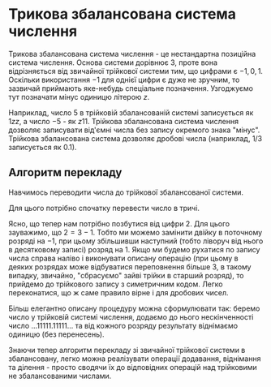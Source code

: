 # Трикова збалансована система числення

Трикова збалансована система числення - це нестандартна позиційна система числення. Основа системи дорівнює $3$, проте вона відрізняється від звичайної трійкової системи тим, що цифрами є $-1, 0, 1$. Оскільки використання $-1$ для однієї цифри є дуже не зручним, то зазвичай приймають яке-небудь спеціальне позначення. Узгоджуємо тут позначати мінус одиницю літерою $z$.

Наприклад, число $5$ в трійковій збалансованій системі записується як $1zz$, а число $-5$ - як $z11$. Трійкова збалансована система числення дозволяє записувати від'ємні числа без запису окремого знака "мінус". Трійкова збалансована система дозволяє дробові числа (наприклад, $1/3$ записується як $0.1$).

## Алгоритм перекладу

Навчимось переводити числа до трійкової збалансованої системи.

Для цього потрібно спочатку перевести число в тричі.

Ясно, що тепер нам потрібно позбутися від цифри $2$. Для цього зауважимо, що $2 = 3 - 1$. Тобто ми можемо замінити двійку в поточному розряді на $-1$, при цьому збільшивши наступний (тобто ліворуч від нього в десятковому записі) розряд на $1$. Якщо ми будемо рухатися по запису числа справа наліво і виконувати описану операцію (при цьому в деяких розрядах може відбуватися переповнення більше $3$, в такому випадку, звичайно, "сбрасуємо" зайві трійки в старший розряд), то прийдемо до трійкового запису з симетричним кодом. Легко переконатися, що ж саме правило вірне і для дробових чисел.

Більш елегантно описану процедуру можна сформулювати так: беремо число у трійковій системі числення, додаємо до нього нескінченності число $\ldots 11111.11111 \ldots$ та від кожного розряду результату віднімаємо одиницю (без перенесень).

Знаючи тепер алгоритм перекладу зі звичайної трійкової системи в збалансовану, легко можна реалізувати операції додавання, віднімання та ділення - просто сводячи їх до відповідних операцій над трійковими не збалансованими числами.
